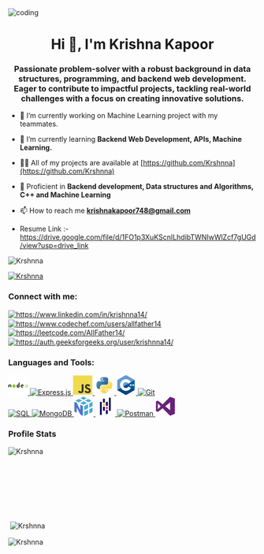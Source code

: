 
<img align="center" alt="coding" width="1000" src="https://cdn-fphbc.nitrocdn.com/qoghzuucXCXzuGelskqTYEjAMqwfiisP/assets/images/optimized/rev-23e383c/wp-content/uploads/2022/01/Back-End-Developer-Node-JS-2.gif"  height="500" width="500">

<h1 align="center">Hi 👋, I'm Krishna Kapoor</h1>
<h3 align="center">Passionate problem-solver with a robust background in data structures, programming, and backend web development. Eager to contribute to impactful projects, tackling real-world challenges with a focus on creating innovative solutions.</h3>


- 🔭 I’m currently working on Machine Learning project with my teammates.
- 🌱 I’m currently learning **Backend Web Development, APIs, Machine Learning.**

- 👨‍💻 All of my projects are available at [https://github.com/Krshnna](https://github.com/Krshnna)

- 💬 Proficient in **Backend development, Data structures and Algorithms, C++ and Machine Learning**

- 📫 How to reach me **krishnakapoor748@gmail.com**
- Resume Link :- https://drive.google.com/file/d/1FO1p3XuKScnILhdibTWNIwWlZcf7gUGd/view?usp=drive_link



<p align="left"> <img src="https://komarev.com/ghpvc/?username=Krshnna&label=Profile%20views&color=0e75b6&style=flat" alt="Krshnna" /> </p> 

<p align="left"> <a href="https://github.com/ryo-ma/github-profile-trophy"><img src="https://github-profile-trophy.vercel.app/?username=Krshnna" alt="Krshnna" /></a> </p>

<h3 align="left">Connect with me:</h3>
<p align="left">
<a href="https://linkedin.com/in/krishnna14/" target="blank"><img align="center" src="https://raw.githubusercontent.com/rahuldkjain/github-profile-readme-generator/master/src/images/icons/Social/linked-in-alt.svg" alt="https://www.linkedin.com/in/krishnna14/" height="30" width="40" /></a>
<a href="https://www.codechef.com/users/allfather14" target="blank"><img align="center" src="https://cdn.jsdelivr.net/npm/simple-icons@3.1.0/icons/codechef.svg" alt="https://www.codechef.com/users/allfather14" height="30" width="40" /></a>
<a href="https://www.leetcode.com/AllFather14/" target="blank"><img align="center" src="https://raw.githubusercontent.com/rahuldkjain/github-profile-readme-generator/master/src/images/icons/Social/leet-code.svg" alt="https://leetcode.com/AllFather14/" height="30" width="40" /></a>
<a href="https://auth.geeksforgeeks.org/user/krishnna14/" target="blank"><img align="center" src="https://raw.githubusercontent.com/rahuldkjain/github-profile-readme-generator/master/src/images/icons/Social/geeks-for-geeks.svg" alt="https://auth.geeksforgeeks.org/user/krishnna14/" height="30" width="40" /></a>
</p>

<h3 align="left">Languages and Tools:</h3>
<div>
  <!-- First Row -->
  <a href="https://nodejs.org/" target="_blank" rel="noreferrer">
    <img src="https://raw.githubusercontent.com/devicons/devicon/master/icons/nodejs/nodejs-original-wordmark.svg" alt="Node.js" width="40" height="40"/>
  </a>
  <a href="https://expressjs.com/" target="_blank" rel="noreferrer">
    <img src="https://www.vectorlogo.zone/logos/expressjs/expressjs-icon.svg" alt="Express.js" width="40" height="40"/>
  </a>
  <a href="https://developer.mozilla.org/en-US/docs/Web/JavaScript" target="_blank" rel="noreferrer">
    <img src="https://raw.githubusercontent.com/devicons/devicon/master/icons/javascript/javascript-original.svg" alt="JavaScript" width="40" height="40"/>
  </a>
  <a href="https://www.python.org" target="_blank" rel="noreferrer">
    <img src="https://raw.githubusercontent.com/devicons/devicon/master/icons/python/python-original.svg" alt="Python" width="40" height="40"/>
  </a>
  <a href="https://www.w3schools.com/cpp/" target="_blank" rel="noreferrer">
    <img src="https://raw.githubusercontent.com/devicons/devicon/master/icons/cplusplus/cplusplus-original.svg" alt="C++" width="40" height="40"/>
  </a>
  <a href="https://git-scm.com/" target="_blank" rel="noreferrer">
    <img src="https://www.vectorlogo.zone/logos/git-scm/git-scm-icon.svg" alt="Git" width="40" height="40"/>
  </a>
</div>

<div>
  <!-- Second Row -->
  <a href="https://www.w3schools.com/sql/" target="_blank" rel="noreferrer">
    <img src="https://www.vectorlogo.zone/logos/mysql/mysql-official.svg" alt="SQL" width="40" height="40"/>
  </a>
  <a href="https://www.mongodb.com/" target="_blank" rel="noreferrer">
    <img src="https://www.vectorlogo.zone/logos/mongodb/mongodb-icon.svg" alt="MongoDB" width="40" height="40"/>
  </a>
  <a href="https://numpy.org/" target="_blank" rel="noreferrer">
    <img src="https://raw.githubusercontent.com/devicons/devicon/master/icons/numpy/numpy-original.svg" alt="NumPy" width="40" height="40"/>
  </a>
  <a href="https://pandas.pydata.org/" target="_blank" rel="noreferrer">
    <img src="https://raw.githubusercontent.com/devicons/devicon/master/icons/pandas/pandas-original.svg" alt="Pandas" width="40" height="40"/>
  </a>
  <a href="https://www.postman.com/" target="_blank" rel="noreferrer">
    <img src="https://www.vectorlogo.zone/logos/getpostman/getpostman-icon.svg" alt="Postman" width="40" height="40"/>
  </a>
  <a href="https://code.visualstudio.com/" target="_blank" rel="noreferrer">
    <img src="https://raw.githubusercontent.com/devicons/devicon/master/icons/visualstudio/visualstudio-plain.svg" alt="VSCode" width="40" height="40"/>
  </a>
</div>


<h3 align="left">Profile Stats</h3>
<p><img align="left" src="https://github-readme-stats.vercel.app/api/top-langs?username=Krshnna&show_icons=true&locale=en&layout=compact" alt="Krshnna" /></p>
<br></br>
<br></br>
<br></br>
<br></br>
<p>&nbsp;<img align="center" src="https://github-readme-stats.vercel.app/api?username=Krshnna&show_icons=true&locale=en" alt="Krshnna" /></p>

<p><img align="center" src="https://github-readme-streak-stats.herokuapp.com/?user=Krshnna&" alt="Krshnna" /></p>
